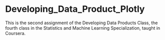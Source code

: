 # Developing_Data_Product_Plotly
This is the second assignment of the Developing Data Products Class, the fourth class in the Statistics and Machine Learning Specialization, taught in Coursera.

